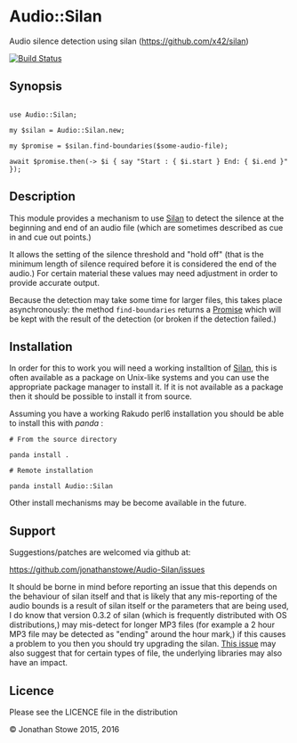 # Audio::Silan

Audio silence detection using silan (https://github.com/x42/silan)

[![Build Status](https://travis-ci.org/jonathanstowe/Audio-Silan.svg?branch=master)](https://travis-ci.org/jonathanstowe/Audio-Silan)

## Synopsis

```perl6

use Audio::Silan;

my $silan = Audio::Silan.new;

my $promise = $silan.find-boundaries($some-audio-file);

await $promise.then(-> $i { say "Start : { $i.start } End: { $i.end }" });

```

## Description

This module provides a mechanism to use [Silan](https://github.com/x42/silan)
to detect the silence at the beginning and end of an audio file (which are
sometimes described as cue in and cue out points.)

It allows the setting of the silence threshold and "hold off" (that is the
minimum length of silence required before it is considered the end of the
audio.)  For certain material these values may need adjustment in order to
provide accurate output.

Because the detection may take some time for larger files, this takes
place asynchronously: the method ```find-boundaries``` returns a
[Promise](http://doc.perl6.org/type/Promise) which will be kept with
the result of the detection (or broken if the detection failed.)


## Installation

In order for this to work you will need a working installtion of 
[Silan](https://github.com/x42/silan), this is often available as a package
on Unix-like systems and you can use the appropriate package manager to
install it.  If it is not available as a package then it should be possible
to install it from source.

Assuming you have a working Rakudo perl6 installation you should be able to
install this with *panda* :

    # From the source directory
   
    panda install .

    # Remote installation

    panda install Audio::Silan

Other install mechanisms may be become available in the future.

## Support

Suggestions/patches are welcomed via github at:

   https://github.com/jonathanstowe/Audio-Silan/issues

It should be borne in mind before reporting an issue that this depends
on the behaviour of silan itself and that is likely that any mis-reporting
of the audio bounds is a result of silan itself or the parameters that are
being used,  I do know that version 0.3.2 of silan (which is frequently
distributed with OS distributions,) may mis-detect for longer MP3 files
(for example a 2 hour MP3 file may be detected as "ending" around the hour
mark,) if this causes a problem to you then you should try upgrading the
silan.  [This issue](https://github.com/x42/silan/issues/3) may also
suggest that for certain types of file, the underlying libraries may also
have an impact.

## Licence

Please see the LICENCE file in the distribution

© Jonathan Stowe 2015, 2016
